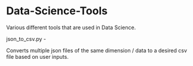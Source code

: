 # Data-Science-Tools
Various different tools that are used in Data Science.

json_to_csv.py - 

Converts multiple json files of the same dimension / data to a desired csv file based on user inputs.
